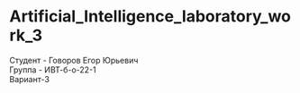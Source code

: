 # Artificial_Intelligence_laboratory_work_3
Студент - Говоров Егор Юрьевич
<br>
Группа - ИВТ-б-о-22-1
<br>
Вариант-3
